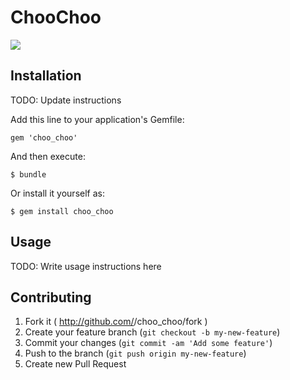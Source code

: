 # ChooChoo

![](http://www.quickmeme.com/img/88/883a1ffe41a42f0c0f80163cf7c71cf33044e3d1101337b0781c836ace13ca1d.jpg)

## Installation

TODO: Update instructions

Add this line to your application's Gemfile:

    gem 'choo_choo'

And then execute:

    $ bundle

Or install it yourself as:

    $ gem install choo_choo

## Usage

TODO: Write usage instructions here

## Contributing

1. Fork it ( http://github.com/<my-github-username>/choo_choo/fork )
2. Create your feature branch (`git checkout -b my-new-feature`)
3. Commit your changes (`git commit -am 'Add some feature'`)
4. Push to the branch (`git push origin my-new-feature`)
5. Create new Pull Request
